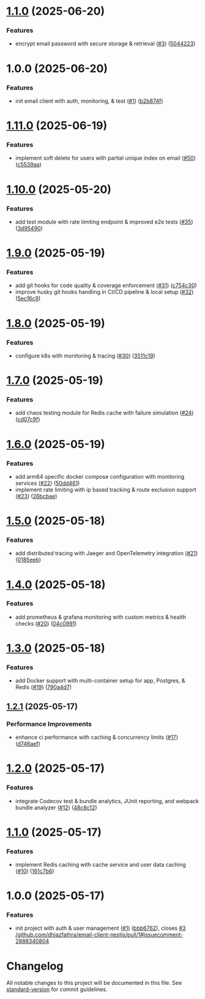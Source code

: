 # [1.1.0](https://github.com/dhiazfathra/email-client-nestjs/compare/v1.0.0...v1.1.0) (2025-06-20)


### Features

* encrypt email password with secure storage & retrieval ([#3](https://github.com/dhiazfathra/email-client-nestjs/issues/3)) ([5044223](https://github.com/dhiazfathra/email-client-nestjs/commit/50442235bd7763770ddc7133bf9c34ba1081fef4))

# 1.0.0 (2025-06-20)


### Features

* init email client with auth, monitoring, & test ([#1](https://github.com/dhiazfathra/email-client-nestjs/issues/1)) ([b2b874f](https://github.com/dhiazfathra/email-client-nestjs/commit/b2b874f7732a5e75735dd8daf4b344532328d6f9))

# [1.11.0](https://github.com/dhiazfathra/email-client-nestjs/compare/v1.10.0...v1.11.0) (2025-06-19)


### Features

* implement soft delete for users with partial unique index on email ([#50](https://github.com/dhiazfathra/email-client-nestjs/issues/50)) ([c5539aa](https://github.com/dhiazfathra/email-client-nestjs/commit/c5539aaa801dd2b7f0b261281c99b3392e30ae1c))

# [1.10.0](https://github.com/dhiazfathra/email-client-nestjs/compare/v1.9.0...v1.10.0) (2025-05-20)


### Features

* add test module with rate limiting endpoint & improved e2e tests ([#35](https://github.com/dhiazfathra/email-client-nestjs/issues/35)) ([3d95490](https://github.com/dhiazfathra/email-client-nestjs/commit/3d9549090a8d0936701c144341e0a6ebfe26bc14))

# [1.9.0](https://github.com/dhiazfathra/email-client-nestjs/compare/v1.8.0...v1.9.0) (2025-05-19)


### Features

* add git hooks for code quality & coverage enforcement ([#31](https://github.com/dhiazfathra/email-client-nestjs/issues/31)) ([c754c30](https://github.com/dhiazfathra/email-client-nestjs/commit/c754c30d72c2c71beb8299416a0dd48b96e1f32e))
* improve husky git hooks handling in CI/CD pipeline & local setup ([#32](https://github.com/dhiazfathra/email-client-nestjs/issues/32)) ([5ec16c9](https://github.com/dhiazfathra/email-client-nestjs/commit/5ec16c92d6072ca0c02061c13f87bfda6d38afbc))

# [1.8.0](https://github.com/dhiazfathra/email-client-nestjs/compare/v1.7.0...v1.8.0) (2025-05-19)


### Features

* configure k8s with monitoring & tracing ([#30](https://github.com/dhiazfathra/email-client-nestjs/issues/30)) ([3511c19](https://github.com/dhiazfathra/email-client-nestjs/commit/3511c19cd06f2d8052cd07c9d61075f6a9829b9f))

# [1.7.0](https://github.com/dhiazfathra/email-client-nestjs/compare/v1.6.0...v1.7.0) (2025-05-19)


### Features

* add chaos testing module for Redis cache with failure simulation ([#24](https://github.com/dhiazfathra/email-client-nestjs/issues/24)) ([cd07c9f](https://github.com/dhiazfathra/email-client-nestjs/commit/cd07c9f5912ab900cf047aeac72e1f9139a720b9))

# [1.6.0](https://github.com/dhiazfathra/email-client-nestjs/compare/v1.5.0...v1.6.0) (2025-05-19)


### Features

* add arm64 specific docker compose configuration with monitoring services ([#22](https://github.com/dhiazfathra/email-client-nestjs/issues/22)) ([50dd461](https://github.com/dhiazfathra/email-client-nestjs/commit/50dd461ef1ef05dc7acb8f1634fba153992890f9))
* implement rate limiting with ip based tracking & route exclusion support ([#23](https://github.com/dhiazfathra/email-client-nestjs/issues/23)) ([26bcbae](https://github.com/dhiazfathra/email-client-nestjs/commit/26bcbae252775f99ffb2929704feb39933ce8042))

# [1.5.0](https://github.com/dhiazfathra/email-client-nestjs/compare/v1.4.0...v1.5.0) (2025-05-18)


### Features

* add distributed tracing with Jaeger and OpenTelemetry integration ([#21](https://github.com/dhiazfathra/email-client-nestjs/issues/21)) ([0185eeb](https://github.com/dhiazfathra/email-client-nestjs/commit/0185eebae54cc9bb3b5694aeabcffa99a7d913c6))

# [1.4.0](https://github.com/dhiazfathra/email-client-nestjs/compare/v1.3.0...v1.4.0) (2025-05-18)


### Features

* add prometheus & grafana monitoring with custom metrics & health checks ([#20](https://github.com/dhiazfathra/email-client-nestjs/issues/20)) ([04c0991](https://github.com/dhiazfathra/email-client-nestjs/commit/04c099107b4accce6f9a53b3ee5766b16648e01b))

# [1.3.0](https://github.com/dhiazfathra/email-client-nestjs/compare/v1.2.1...v1.3.0) (2025-05-18)


### Features

* add Docker support with multi-container setup for app, Postgres, & Redis ([#19](https://github.com/dhiazfathra/email-client-nestjs/issues/19)) ([790a4d7](https://github.com/dhiazfathra/email-client-nestjs/commit/790a4d7a4ea3f069189da5dad1cfde0db7c2af06))

## [1.2.1](https://github.com/dhiazfathra/email-client-nestjs/compare/v1.2.0...v1.2.1) (2025-05-17)


### Performance Improvements

* enhance ci performance with caching & concurrency limits ([#17](https://github.com/dhiazfathra/email-client-nestjs/issues/17)) ([d746aef](https://github.com/dhiazfathra/email-client-nestjs/commit/d746aef2906278a0e056b498622af7b682592d67))

# [1.2.0](https://github.com/dhiazfathra/email-client-nestjs/compare/v1.1.0...v1.2.0) (2025-05-17)


### Features

* integrate Codecov test & bundle analytics, JUnit reporting, and webpack bundle analyzer ([#12](https://github.com/dhiazfathra/email-client-nestjs/issues/12)) ([48c8c12](https://github.com/dhiazfathra/email-client-nestjs/commit/48c8c128e4bc6af9da7876b8fcf60a875f45aedb))

# [1.1.0](https://github.com/dhiazfathra/email-client-nestjs/compare/v1.0.0...v1.1.0) (2025-05-17)


### Features

* implement Redis caching with cache service and user data caching ([#10](https://github.com/dhiazfathra/email-client-nestjs/issues/10)) ([161c7b6](https://github.com/dhiazfathra/email-client-nestjs/commit/161c7b6c9ed6873a63054e6fbcdc999b42fe05f6))

# 1.0.0 (2025-05-17)


### Features

* init project with auth & user management ([#1](https://github.com/dhiazfathra/email-client-nestjs/issues/1)) ([bbb6762](https://github.com/dhiazfathra/email-client-nestjs/commit/bbb67625fc4c6f8e4d8078d3fe8ec411befc0f13)), closes [#3](https://github.com/dhiazfathra/email-client-nestjs/issues/3) [/github.com/dhiazfathra/email-client-nestjs/pull/1#issuecomment-2888340804](https://github.com//github.com/dhiazfathra/email-client-nestjs/pull/1/issues/issuecomment-2888340804)

# Changelog

All notable changes to this project will be documented in this file. See [standard-version](https://github.com/conventional-changelog/standard-version) for commit guidelines.
